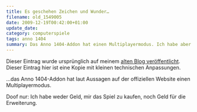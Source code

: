 ```yaml
---
title: Es geschehen Zeichen und Wunder…
filename: old_1549005
date: 2009-12-19T00:42:00+01:00
update_date:
category: computerspiele
tags: anno 1404
summary: Das Anno 1404-Addon hat einen Multiplayermodus. Ich habe aber weder Geld für das Spiel noch für die Erweiterung.
---
```

Dieser Eintrag wurde ursprünglich auf meinem [alten Blog veröffentlicht](https://stu.blogger.de/stories/1549005/). Dieser Eintrag hier ist eine Kopie mit kleinen technischen Anpassungen.

…das Anno 1404-Addon hat laut Aussagen auf der offiziellen Website einen Multiplayermodus.

Doof nur: Ich habe weder Geld, mir das Spiel zu kaufen, noch Geld für die Erweiterung.
